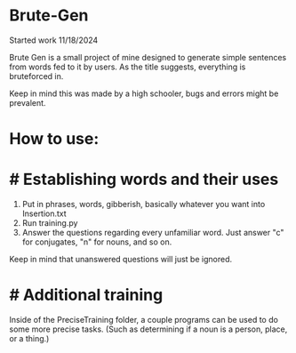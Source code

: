 # Brute-Gen
Started work 11/18/2024

Brute Gen is a small project of mine designed to generate simple sentences from words fed to it by users. As the title suggests, everything is bruteforced in.

Keep in mind this was made by a high schooler, bugs and errors might be prevalent.

# How to use:

# # Establishing words and their uses
1. Put in phrases, words, gibberish, basically whatever you want into Insertion.txt
2. Run training.py
3. Answer the questions regarding every unfamiliar word. Just answer "c" for conjugates, "n" for nouns, and so on.

Keep in mind that unanswered questions will just be ignored.

# # Additional training
Inside of the PreciseTraining folder, a couple programs can be used to do some more precise tasks. (Such as determining if a noun is a person, place, or a thing.)
